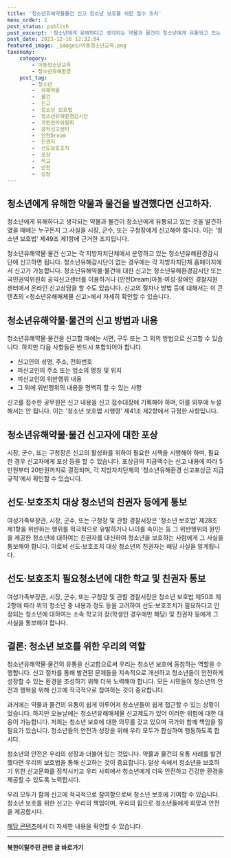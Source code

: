 ```yaml
---
title: '청소년유해약물물건 신고 청소년 보호를 위한 필수 조치'
menu_order: 1
post_status: publish
post_excerpt: '청소년에게 유해하다고 생각되는 약물과 물건이 청소년에게 유통되고 있는 것을 발견하였을 때에는 누구든지 그 사실을 시장, 군수, 또는 구청장에게 신고해야 합니다. 이는  청소년 보호법  제49조 제1항에 근거한 조치입니다.'
post_date: 2023-12-16 12:32:04
featured_image: _images/아동청소년교육.png
taxonomy:
    category:
        - 아동청소년교육
        - 청소년유해환경
    post_tag:
        - 청소년
        -  유해약물
        -  물건
        -  신고
        -  청소년 보호법
        -  청소년유해환경감시단
        -  국민권익위원회
        -  공익신고센터
        -  안전Dream
        -  친권자
        -  선도보호조치
        -  포상
        -  학교
        -  안전
        -  성장
---
```




## 청소년에게 유해한 약물과 물건을 발견했다면 신고하자.

청소년에게 유해하다고 생각되는 약물과 물건이 청소년에게 유통되고 있는 것을 발견하였을 때에는 누구든지 그 사실을 시장, 군수, 또는 구청장에게 신고해야 합니다. 이는 '청소년 보호법' 제49조 제1항에 근거한 조치입니다.

청소년유해약물·물건 신고는 각 지방자치단체에서 운영하고 있는 청소년유해환경감시단에 신고하면 됩니다. 청소년유해감시단이 없는 경우에는 각 지방자치단체 홈페이지에서 신고가 가능합니다. 청소년유해약물·물건에 대한 신고는 청소년유해환경감시단 또는 국민권익위원회 공익신고센터를 이용하거나 (안전Dream)아동·여성·장애인 경찰지원 센터에서 온라인 신고상담을 할 수도 있습니다. 신고의 절차나 방법 등에 대해서는 이 콘텐츠의 <청소년유해매체물 신고>에서 자세히 확인할 수 있습니다.

## 청소년유해약물·물건의 신고 방법과 내용

청소년유해약물·물건을 신고할 때에는 서면, 구두 또는 그 외의 방법으로 신고할 수 있습니다. 하지만 다음 사항들은 반드시 포함되어야 합니다.

- 신고인의 성명, 주소, 전화번호
- 피신고인의 주소 또는 업소의 명칭 및 위치
- 피신고인의 위반행위 내용
- 그 외에 위반행위의 내용을 명백히 할 수 있는 사항

신고를 접수한 공무원은 신고 내용을 신고 접수대장에 기록해야 하며, 이를 외부에 누설해서는 안 됩니다. 이는 '청소년 보호법 시행령' 제41조 제2항에서 규정한 사항입니다.

## 청소년유해약물·물건 신고자에 대한 포상

시장, 군수, 또는 구청장은 신고의 활성화를 위하여 필요한 시책을 시행해야 하며, 필요한 경우 신고자에게 포상 등을 할 수 있습니다. 포상금의 지급액수는 신고 내용에 따라 5만원부터 20만원까지로 결정되며, 각 지방자치단체의 '청소년유해환경 신고포상금 지급 규칙'에서 확인할 수 있습니다.

## 선도·보호조치 대상 청소년의 친권자 등에게 통보

여성가족부장관, 시장, 군수, 또는 구청장 및 관할 경찰서장은 '청소년 보호법' 제28조 제1항을 위반하는 행위를 적극적으로 유발하거나 나이를 속이는 등 그 위반행위의 원인을 제공한 청소년에 대하여는 친권자를 대신하여 청소년을 보호하는 사람에게 그 사실을 통보해야 합니다. 이로써 선도·보호조치 대상 청소년의 친권자는 해당 사실을 알게됩니다.

## 선도·보호조치 필요청소년에 대한 학교 및 친권자 통보

여성가족부장관, 시장, 군수, 또는 구청장 및 관할 경찰서장은 청소년 보호법 제50조 제2항에 따라 위의 청소년 중 내용과 정도 등을 고려하여 선도·보호조치가 필요하다고 인정되는 청소년에 대하여는 소속 학교의 장(학생인 경우에만 해당) 및 친권자 등에게 그 사실을 통보해야 합니다.

## 결론: 청소년 보호를 위한 우리의 역할

청소년유해약물·물건의 유통을 신고함으로써 우리는 청소년 보호에 동참하는 역할을 수행합니다. 신고 절차를 통해 발견된 문제들을 지속적으로 개선하고 청소년들이 안전하게 성장할 수 있는 환경을 조성하기 위해 더욱 노력해야 합니다. 모든 시민들이 청소년의 안전과 행복을 위해 신고에 적극적으로 참여하는 것이 중요합니다.

과거에는 약물과 물건의 유통이 쉽게 이루어져 청소년들이 쉽게 접근할 수 있는 상황이었습니다. 하지만 오늘날에는 청소년유해매체물 신고제도가 있어 이러한 위험에 대한 대응이 가능합니다. 저희는 청소년 보호에 대한 의무를 갖고 있으며 국가와 함께 책임을 질 필요가 있습니다. 청소년들의 안전과 성장을 위해 우리 모두가 합심하여 행동하도록 합시다.

청소년의 안전은 우리의 성장과 더불어 있는 것입니다. 약물과 물건의 유통 사례를 발견했다면 우리의 보호법을 통해 신고하는 것이 중요합니다. 일상 속에서 청소년을 보호하기 위한 신고문화를 정착시키고 우리 사회에서 청소년에게 더욱 안전하고 건강한 환경을 제공할 수 있도록 노력합시다.

우리 모두가 함께 신고에 적극적으로 참여함으로써 청소년 보호에 기여할 수 있습니다. 청소년 보호를 위한 신고는 우리의 책임이며, 우리의 힘으로 청소년들에게 희망과 안전을 제공합시다.

[해당 콘텐츠](https://example.com/contents)에서 더 자세한 내용을 확인할 수 있습니다.
<!-- wp:separator -->
<hr class="wp-block-separator has-alpha-channel-opacity"/>
<!-- /wp:separator -->

<!-- wp:group {"backgroundColor":"base","layout":{"type":"constrained"}} -->
<div class="wp-block-group has-base-background-color has-background"><!-- wp:paragraph {"align":"center","fontSize":"medium"} -->
<p class="has-text-align-center has-large-font-size"><strong>북한이탈주민 관련 글 바로가기</strong></p>
<!-- /wp:paragraph -->


<!-- wp:latest-posts
{"categories":[{"id":22630,"count":19,"description":"","link":"https://uknowlaw.com/category/%eb%b6%81%ed%95%9c%ec%9d%b4%ed%83%88%ec%a3%bc%eb%af%bc/","name":"북한이탈주민","slug":"북한이탈주민","taxonomy":"category","parent":0,"meta":[],"_links":{"self":[{"href":"https://uknowlaw.com/wp-json/wp/v2/categories/22630"}],"collection":[{"href":"https://uknowlaw.com/wp-json/wp/v2/categories"}],"about":[{"href":"https://uknowlaw.com/wp-json/wp/v2/taxonomies/category"}],"wp:post_type":[{"href":"https://uknowlaw.com/wp-json/wp/v2/posts?categories=22630"}],"curies":[{"name":"wp","href":"https://api.w.org/{rel}","templated":true}]}}],"postsToShow":100,"excerptLength":28,"postLayout":"grid","columns":2,"featuredImageAlign":"left","featuredImageSizeSlug":"large","fontSize":"small"} /--></div>
<!-- /wp:group -->